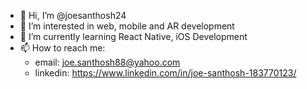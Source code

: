 - 👋 Hi, I’m @joesanthosh24
- 👀 I’m interested in web, mobile and AR development
- 🌱 I’m currently learning React Native, iOS Development
- 📫 How to reach me: 
    * email: joe.santhosh88@yahoo.com
    * linkedin: https://www.linkedin.com/in/joe-santhosh-183770123/

<!---
joesanthosh24/joesanthosh24 is a ✨ special ✨ repository because its `README.md` (this file) appears on your GitHub profile.
You can click the Preview link to take a look at your changes.
--->
